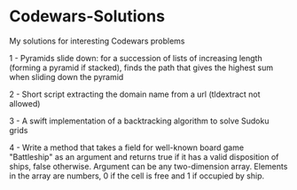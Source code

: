 # Codewars-Solutions
My solutions for interesting Codewars problems 

1 - Pyramids slide down: for a succession of lists of increasing length (forming a pyramid if stacked), finds the path that gives the highest sum when sliding down the pyramid

2 - Short script extracting the domain name from a url (tldextract not allowed)

3 - A swift implementation of a backtracking algorithm to solve Sudoku grids

4 - Write a method that takes a field for well-known board game "Battleship" as an argument and returns true if it has a valid disposition of ships, false otherwise. Argument can be any two-dimension array. Elements in the array are numbers, 0 if the cell is free and 1 if occupied by ship.
